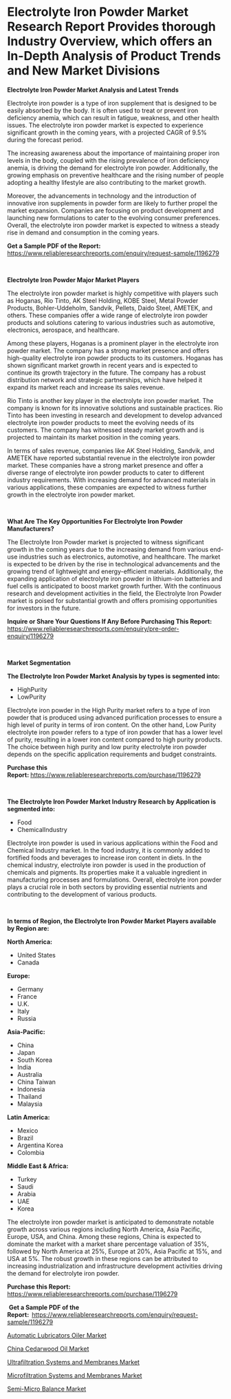 <p><h1>Electrolyte Iron Powder Market Research Report Provides thorough Industry Overview, which offers an In-Depth Analysis of Product Trends and New Market Divisions</h1></p><p><strong>Electrolyte Iron Powder Market Analysis and Latest Trends</strong></p>
<p><p>Electrolyte iron powder is a type of iron supplement that is designed to be easily absorbed by the body. It is often used to treat or prevent iron deficiency anemia, which can result in fatigue, weakness, and other health issues. The electrolyte iron powder market is expected to experience significant growth in the coming years, with a projected CAGR of 9.5% during the forecast period.</p><p>The increasing awareness about the importance of maintaining proper iron levels in the body, coupled with the rising prevalence of iron deficiency anemia, is driving the demand for electrolyte iron powder. Additionally, the growing emphasis on preventive healthcare and the rising number of people adopting a healthy lifestyle are also contributing to the market growth.</p><p>Moreover, the advancements in technology and the introduction of innovative iron supplements in powder form are likely to further propel the market expansion. Companies are focusing on product development and launching new formulations to cater to the evolving consumer preferences. Overall, the electrolyte iron powder market is expected to witness a steady rise in demand and consumption in the coming years.</p></p>
<p><strong>Get a Sample PDF of the Report:&nbsp;</strong> <a href="https://www.reliableresearchreports.com/enquiry/request-sample/1196279">https://www.reliableresearchreports.com/enquiry/request-sample/1196279</a></p>
<p>&nbsp;</p>
<p><strong>Electrolyte Iron Powder Major Market Players</strong></p>
<p><p>The electrolyte iron powder market is highly competitive with players such as Hoganas, Rio Tinto, AK Steel Holding, KOBE Steel, Metal Powder Products, Bohler-Uddeholm, Sandvik, Pellets, Daido Steel, AMETEK, and others. These companies offer a wide range of electrolyte iron powder products and solutions catering to various industries such as automotive, electronics, aerospace, and healthcare.</p><p>Among these players, Hoganas is a prominent player in the electrolyte iron powder market. The company has a strong market presence and offers high-quality electrolyte iron powder products to its customers. Hoganas has shown significant market growth in recent years and is expected to continue its growth trajectory in the future. The company has a robust distribution network and strategic partnerships, which have helped it expand its market reach and increase its sales revenue.</p><p>Rio Tinto is another key player in the electrolyte iron powder market. The company is known for its innovative solutions and sustainable practices. Rio Tinto has been investing in research and development to develop advanced electrolyte iron powder products to meet the evolving needs of its customers. The company has witnessed steady market growth and is projected to maintain its market position in the coming years.</p><p>In terms of sales revenue, companies like AK Steel Holding, Sandvik, and AMETEK have reported substantial revenue in the electrolyte iron powder market. These companies have a strong market presence and offer a diverse range of electrolyte iron powder products to cater to different industry requirements. With increasing demand for advanced materials in various applications, these companies are expected to witness further growth in the electrolyte iron powder market.</p></p>
<p>&nbsp;</p>
<p><strong>What Are The Key Opportunities For Electrolyte Iron Powder Manufacturers?</strong></p>
<p><p>The Electrolyte Iron Powder market is projected to witness significant growth in the coming years due to the increasing demand from various end-use industries such as electronics, automotive, and healthcare. The market is expected to be driven by the rise in technological advancements and the growing trend of lightweight and energy-efficient materials. Additionally, the expanding application of electrolyte iron powder in lithium-ion batteries and fuel cells is anticipated to boost market growth further. With the continuous research and development activities in the field, the Electrolyte Iron Powder market is poised for substantial growth and offers promising opportunities for investors in the future.</p></p>
<p><strong>Inquire or Share Your Questions If Any Before Purchasing This Report:</strong> <a href="https://www.reliableresearchreports.com/enquiry/pre-order-enquiry/1196279">https://www.reliableresearchreports.com/enquiry/pre-order-enquiry/1196279</a></p>
<p>&nbsp;</p>
<p><strong>Market Segmentation</strong></p>
<p><strong>The Electrolyte Iron Powder Market Analysis by types is segmented into:</strong></p>
<p><ul><li>HighPurity</li><li>LowPurity</li></ul></p>
<p><p>Electrolyte iron powder in the High Purity market refers to a type of iron powder that is produced using advanced purification processes to ensure a high level of purity in terms of iron content. On the other hand, Low Purity electrolyte iron powder refers to a type of iron powder that has a lower level of purity, resulting in a lower iron content compared to high purity products. The choice between high purity and low purity electrolyte iron powder depends on the specific application requirements and budget constraints.</p></p>
<p><strong>Purchase this Report:&nbsp;</strong><a href="https://www.reliableresearchreports.com/purchase/1196279">https://www.reliableresearchreports.com/purchase/1196279</a></p>
<p>&nbsp;</p>
<p><strong>The Electrolyte Iron Powder Market Industry Research by Application is segmented into:</strong></p>
<p><ul><li>Food</li><li>ChemicalIndustry</li></ul></p>
<p><p>Electrolyte iron powder is used in various applications within the Food and Chemical Industry market. In the food industry, it is commonly added to fortified foods and beverages to increase iron content in diets. In the chemical industry, electrolyte iron powder is used in the production of chemicals and pigments. Its properties make it a valuable ingredient in manufacturing processes and formulations. Overall, electrolyte iron powder plays a crucial role in both sectors by providing essential nutrients and contributing to the development of various products.</p></p>
<p>&nbsp;</p>
<p><strong>In terms of Region, the Electrolyte Iron Powder Market Players available by Region are:</strong></p>
<p>
    <p> <strong> North America: </strong>
        <ul>
            <li>United States</li>
            <li>Canada</li>
        </ul>
        </p> 
    <p> <strong> Europe: </strong>
        <ul>
            <li>Germany</li>
            <li>France</li>
            <li>U.K.</li>
            <li>Italy</li>
            <li>Russia</li>
        </ul>
        </p> 
    <p> <strong> Asia-Pacific: </strong>
        <ul>
            <li>China</li>
            <li>Japan</li>
            <li>South Korea</li>
            <li>India</li>
            <li>Australia</li>
            <li>China Taiwan</li>
            <li>Indonesia</li>
            <li>Thailand</li>
            <li>Malaysia</li>
        </ul>
        </p> 
    <p> <strong> Latin America: </strong>
        <ul>
            <li>Mexico</li>
            <li>Brazil</li>
            <li>Argentina Korea</li>
            <li>Colombia</li>
        </ul>
        </p> 
    <p> <strong> Middle East & Africa: </strong>
        <ul>
            <li>Turkey</li>
            <li>Saudi</li>
            <li>Arabia</li>
            <li>UAE</li>
            <li>Korea</li>
        </ul>
    </p>
    </p>
<p><p>The electrolyte iron powder market is anticipated to demonstrate notable growth across various regions including North America, Asia Pacific, Europe, USA, and China. Among these regions, China is expected to dominate the market with a market share percentage valuation of 35%, followed by North America at 25%, Europe at 20%, Asia Pacific at 15%, and USA at 5%. The robust growth in these regions can be attributed to increasing industrialization and infrastructure development activities driving the demand for electrolyte iron powder.</p></p>
<p><strong>Purchase this Report: </strong><a href="https://www.reliableresearchreports.com/purchase/1196279">https://www.reliableresearchreports.com/purchase/1196279</a></p>
<p>&nbsp;<strong>Get a Sample PDF of the Report:&nbsp;&nbsp;</strong><a href="https://www.reliableresearchreports.com/enquiry/request-sample/1196279">https://www.reliableresearchreports.com/enquiry/request-sample/1196279</a></p>
<p><strong></strong></p>
<p><p><a href="https://github.com/jerrycopelandthomaswsqd8q/Market-Research-Report-List-1/blob/main/automatic-lubricators-oiler-market.md">Automatic Lubricators Oiler Market</a></p><p><a href="https://github.com/brenzgnarento/Market-Research-Report-List-1/blob/main/china-cedarwood-oil-market.md">China Cedarwood Oil Market</a></p><p><a href="https://medium.com/@lulukerluke/ultrafiltration-systems-and-membranes-market-insights-into-market-cagr-market-trends-and-growth-7da677d0dc1e">Ultrafiltration Systems and Membranes Market</a></p><p><a href="https://medium.com/@lulukerluke/microfiltration-systems-and-membranes-market-size-market-outlook-and-market-forecast-2024-to-1053d7894090">Microfiltration Systems and Membranes Market</a></p><p><a href="https://medium.com/@ruthfranklin11/semi-micro-balance-market-comprehensive-assessment-by-type-application-and-geography-a079e118896c">Semi-Micro Balance Market</a></p></p>